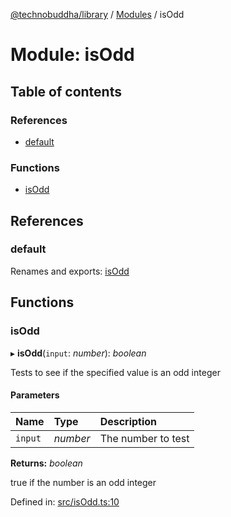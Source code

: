[@technobuddha/library](../..) / [Modules](../Modules.md) / isOdd

# Module: isOdd

## Table of contents

### References

- [default](isodd.md#default)

### Functions

- [isOdd](isodd.md#isodd)

## References

### default

Renames and exports: [isOdd](isodd.md#isodd)

## Functions

### isOdd

▸ **isOdd**(`input`: *number*): *boolean*

Tests to see if the specified value is an odd integer

#### Parameters

| Name | Type | Description |
| :------ | :------ | :------ |
| `input` | *number* | The number to test |

**Returns:** *boolean*

true if the number is an odd integer

Defined in: [src/isOdd.ts:10](../../src/isOdd.ts#L10)
